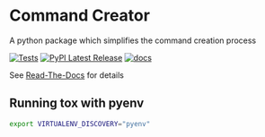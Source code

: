 # Command Creator
A python package which simplifies the command creation process

[![Tests](https://github.com/allRisc/command_creator/actions/workflows/test.yml/badge.svg)](https://github.com/allRisc/command_creator/actions/workflows/test.yml)
[![PyPI Latest Release](https://img.shields.io/pypi/v/command_creator.svg)](https://pypi.org/project/command_creator/)
[![docs](https://readthedocs.org/projects/command-creator/badge)](https://command-creator.readthedocs.io/en/latest/index.html)

See [Read-The-Docs](https://command-creator.readthedocs.io/en/latest/index.html) for details

## Running tox with pyenv

```bash
export VIRTUALENV_DISCOVERY="pyenv"
```
